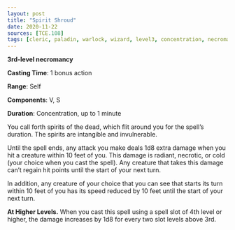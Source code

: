 ```yaml
---
layout: post
title: "Spirit Shroud"
date: 2020-11-22
sources: [TCE.108]
tags: [cleric, paladin, warlock, wizard, level3, concentration, necromancy]
---
```


**3rd-level necromancy**

**Casting Time**: 1 bonus action

**Range**: Self

**Components**: V, S

**Duration**: Concentration, up to 1 minute

You call forth spirits of the dead, which flit around you for the spell’s duration. The spirits are intangible and invulnerable.

Until the spell ends, any attack you make deals 1d8 extra damage when you hit a creature within 10 feet of you. This damage is radiant, necrotic, or cold (your choice when you cast the spell). Any creature that takes this damage can’t regain hit points until the start of your next turn.

In addition, any creature of your choice that you can see that starts its turn within 10 feet of you has its speed reduced by 10 feet until the start of your next turn.

**At Higher Levels.** When you cast this spell using a spell slot of 4th level or higher, the damage increases by 1d8 for every two slot levels above 3rd.
